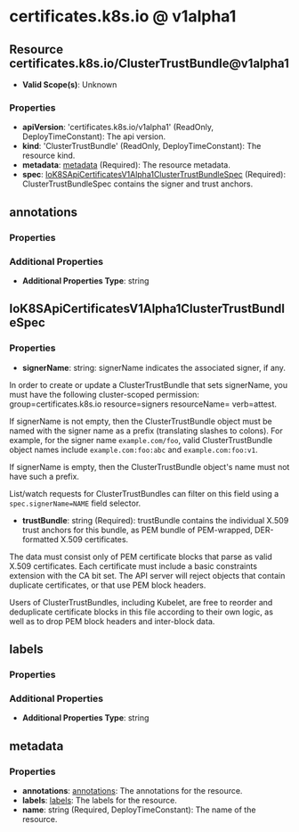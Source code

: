 # certificates.k8s.io @ v1alpha1

## Resource certificates.k8s.io/ClusterTrustBundle@v1alpha1
* **Valid Scope(s)**: Unknown
### Properties
* **apiVersion**: 'certificates.k8s.io/v1alpha1' (ReadOnly, DeployTimeConstant): The api version.
* **kind**: 'ClusterTrustBundle' (ReadOnly, DeployTimeConstant): The resource kind.
* **metadata**: [metadata](#metadata) (Required): The resource metadata.
* **spec**: [IoK8SApiCertificatesV1Alpha1ClusterTrustBundleSpec](#iok8sapicertificatesv1alpha1clustertrustbundlespec) (Required): ClusterTrustBundleSpec contains the signer and trust anchors.

## annotations
### Properties
### Additional Properties
* **Additional Properties Type**: string

## IoK8SApiCertificatesV1Alpha1ClusterTrustBundleSpec
### Properties
* **signerName**: string: signerName indicates the associated signer, if any.

In order to create or update a ClusterTrustBundle that sets signerName, you must have the following cluster-scoped permission: group=certificates.k8s.io resource=signers resourceName=<the signer name> verb=attest.

If signerName is not empty, then the ClusterTrustBundle object must be named with the signer name as a prefix (translating slashes to colons). For example, for the signer name `example.com/foo`, valid ClusterTrustBundle object names include `example.com:foo:abc` and `example.com:foo:v1`.

If signerName is empty, then the ClusterTrustBundle object's name must not have such a prefix.

List/watch requests for ClusterTrustBundles can filter on this field using a `spec.signerName=NAME` field selector.
* **trustBundle**: string (Required): trustBundle contains the individual X.509 trust anchors for this bundle, as PEM bundle of PEM-wrapped, DER-formatted X.509 certificates.

The data must consist only of PEM certificate blocks that parse as valid X.509 certificates.  Each certificate must include a basic constraints extension with the CA bit set.  The API server will reject objects that contain duplicate certificates, or that use PEM block headers.

Users of ClusterTrustBundles, including Kubelet, are free to reorder and deduplicate certificate blocks in this file according to their own logic, as well as to drop PEM block headers and inter-block data.

## labels
### Properties
### Additional Properties
* **Additional Properties Type**: string

## metadata
### Properties
* **annotations**: [annotations](#annotations): The annotations for the resource.
* **labels**: [labels](#labels): The labels for the resource.
* **name**: string (Required, DeployTimeConstant): The name of the resource.

